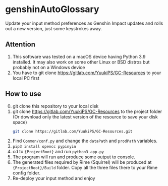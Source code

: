 # genshinAutoGlossary

Update your input method preferences as Genshin Impact updates and rolls out a new version, just some keystrokes away.

## Attention

1. This software was tested on a macOS device having Python 3.9 installed. It may also work on some other Linux or BSD distros but probably not on a Windows device
2. You have to git clone <https://gitlab.com/YuukiPS/GC-Resources> to your local PC first

## How to use

0. git clone this repository to your local disk
1. git clone https://gitlab.com/YuukiPS/GC-Resources to the project folder (Or download only the latest version of the resource to save your disk space)
    ```bash
    git clone https://gitlab.com/YuukiPS/GC-Resources.git
    ```
2. Find `Common/conf.py` and change the `dataPath` and `prodPath` variables.
3. `pip3 install opencc pypinyin`
4. cd to `{ProjectRoot}` and run `python3 app.py`
5. The program will run and produce some output to console.
6. The generated files required by Rime (Squirrel) will be produced at `{ProjectRoot}/Build` folder. Copy all the three files there to your Rime config folder.
7. Re-deploy your input method and enjoy
